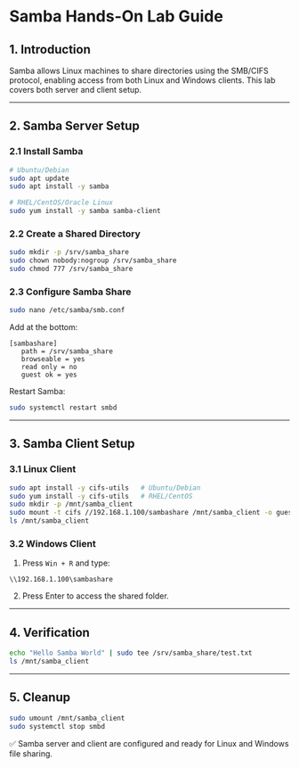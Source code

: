 # Samba Hands-On Lab Guide

## 1. Introduction
Samba allows Linux machines to share directories using the SMB/CIFS protocol, enabling access from both Linux and Windows clients. This lab covers both server and client setup.

---

## 2. Samba Server Setup

### 2.1 Install Samba
```bash
# Ubuntu/Debian
sudo apt update
sudo apt install -y samba

# RHEL/CentOS/Oracle Linux
sudo yum install -y samba samba-client
```

### 2.2 Create a Shared Directory
```bash
sudo mkdir -p /srv/samba_share
sudo chown nobody:nogroup /srv/samba_share
sudo chmod 777 /srv/samba_share
```

### 2.3 Configure Samba Share
```bash
sudo nano /etc/samba/smb.conf
```
Add at the bottom:
```
[sambashare]
   path = /srv/samba_share
   browseable = yes
   read only = no
   guest ok = yes
```
Restart Samba:
```bash
sudo systemctl restart smbd
```

---

## 3. Samba Client Setup

### 3.1 Linux Client
```bash
sudo apt install -y cifs-utils   # Ubuntu/Debian
sudo yum install -y cifs-utils   # RHEL/CentOS
sudo mkdir -p /mnt/samba_client
sudo mount -t cifs //192.168.1.100/sambashare /mnt/samba_client -o guest
ls /mnt/samba_client
```

### 3.2 Windows Client
1. Press `Win + R` and type:
```
\\192.168.1.100\sambashare
```
2. Press Enter to access the shared folder.

---

## 4. Verification
```bash
echo "Hello Samba World" | sudo tee /srv/samba_share/test.txt
ls /mnt/samba_client
```

---

## 5. Cleanup
```bash
sudo umount /mnt/samba_client
sudo systemctl stop smbd
```

✅ Samba server and client are configured and ready for Linux and Windows file sharing.

